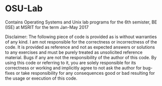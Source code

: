# OSU-Lab
Contains Operating Systems and Unix lab programs for the 6th semister, BE (ISE) at MSRIT for the term Jan-May 2017


Disclaimer: The following piece of code is provided as is without warranties of any kind. I am not responsible for the correctness or incorrectness of the code. It is provided as reference and not as expected answers or solutions to any exercises and must be purely treated as unsolicited reference material. Bugs if any are not the responsibility of the author of this code. By using this code or referring to it, you are solely responsible for its correctness or working and implicitly agree to not ask the author for bug-fixes or take responsibility for any consequences good or bad resulting for the usage or execution of this code.

